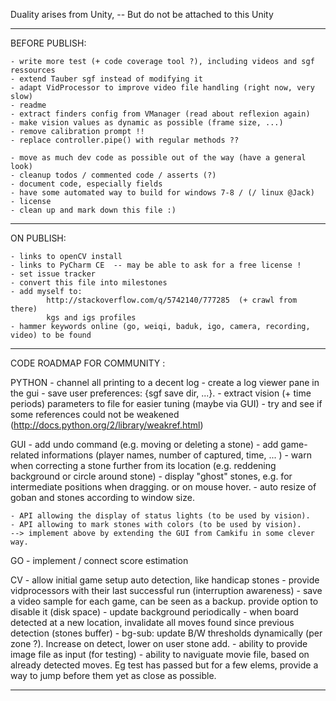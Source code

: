 
Duality arises from Unity, -- But do not be attached to this Unity

---------------------------------------------------------------------------------------------------

BEFORE PUBLISH:

    - write more test (+ code coverage tool ?), including videos and sgf ressources
    - extend Tauber sgf instead of modifying it
    - adapt VidProcessor to improve video file handling (right now, very slow)
    - readme
    - extract finders config from VManager (read about reflexion again)
    - make vision values as dynamic as possible (frame size, ...)
    - remove calibration prompt !!
    - replace controller.pipe() with regular methods ??

    - move as much dev code as possible out of the way (have a general look)
    - cleanup todos / commented code / asserts (?)
    - document code, especially fields
    - have some automated way to build for windows 7-8 / (/ linux @Jack)
    - license
    - clean up and mark down this file :)

---------------------------------------------------------------------------------------------------

ON PUBLISH:

    - links to openCV install
    - links to PyCharm CE  -- may be able to ask for a free license !
    - set issue tracker
    - convert this file into milestones
    - add myself to:
            http://stackoverflow.com/q/5742140/777285  (+ crawl from there)
            kgs and igs profiles
    - hammer keywords online (go, weiqi, baduk, igo, camera, recording, video) to be found

---------------------------------------------------------------------------------------------------

CODE ROADMAP FOR COMMUNITY :

PYTHON
    - channel all printing to a decent log
    - create a log viewer pane in the gui
    - save user preferences: {sgf save dir, ...}.
    - extract vision (+ time periods) parameters to file for easier tuning (maybe via GUI)
    - try and see if some references could not be weakened  (http://docs.python.org/2/library/weakref.html)

GUI
    - add undo command (e.g. moving or deleting a stone)
    - add game-related informations (player names, number of captured, time, ... )
    - warn when correcting a stone further from its location (e.g. reddening background or circle around stone)
    - display "ghost" stones, e.g. for intermediate positions when dragging. or on mouse hover.
    - auto resize of goban and stones according to window size.

    - API allowing the display of status lights (to be used by vision).
    - API allowing to mark stones with colors (to be used by vision).
    --> implement above by extending the GUI from Camkifu in some clever way.

GO
    - implement / connect score estimation

CV
    - allow initial game setup auto detection, like handicap stones
    - provide vidprocessors with their last successful run (interruption awareness)
    - save a video sample for each game, can be seen as a backup. provide option to disable it (disk space)
    - update background periodically
    - when board detected at a new location, invalidate all moves found since previous detection (stones buffer)
    - bg-sub: update B/W thresholds dynamically (per zone ?). Increase on detect, lower on user stone add.
    - ability to provide image file as input (for testing)
    - ability to naviguate movie file, based on already detected moves. Eg test has passed but for a few elems, provide a way to jump before them yet as close as possible.

---------------------------------------------------------------------------------------------------

